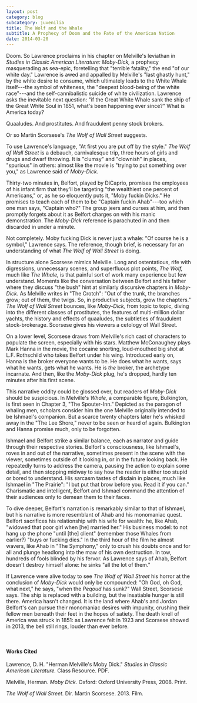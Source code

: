 ```yaml
---
layout: post
category: blog
subcategory: juvenilia
title: The Wolf and the Whale
subtitle: A Prophecy of Doom and the Fate of the American Nation
date: 2014-03-20
---
```


Doom. So Lawrence proclaims in his chapter on Melville's leviathan in *Studies in Classic American Literature: Moby-Dick,* a prophecy masquerading as sea-epic, foretelling that "terrible fatality," the end "of our white day." Lawrence is awed and appalled by Melville's "last ghastly hunt," by the white desire to consume, which ultimately leads to the White Whale itself---the symbol of whiteness, the "deepest blood-being of the white race"---and the self-cannibalistic suicide of white civilization. Lawrence asks the inevitable next question: "if the Great White Whale sank the ship of the Great White Soul in 1851, what's been happening ever since?" What is America today?

Quaaludes. And prostitutes. And fraudulent penny stock brokers.

Or so Martin Scorsese's *The Wolf of Wall Street* suggests.

To use Lawrence's language, "At first you are put off by the style." *The Wolf of Wall Street* is a debauch, carnivalesque trip, three hours of girls and drugs and dwarf throwing. It is "clumsy" and "clownish" in places, "spurious" in others: almost like the movie is "trying to put something over you," as Lawrence said of *Moby-Dick.*

Thirty-two minutes in, Belfort, played by DiCaprio, promises the employees of his infant firm that they'll be targeting "the wealthiest one percent of Americans," or, as he so eloquently puts it, "Moby fuckin Dicks." He promises to teach each of them to be "Captain fuckin Ahab"---too which one man says, "Captain who?" The group jeers and curses at him, and then promptly forgets about it as Belfort charges on with his manic demonstration. The *Moby-Dick* reference is parachuted in and then discarded in under a minute.

Not completely. Moby fucking Dick is never just a whale: "Of course he is a symbol," Lawrence says. The reference, though brief, is necessary for an understanding of what *The Wolf of Wall Street* is doing.

In structure alone Scorsese mimics Melville. Long and ostentatious, rife with digressions, unnecessary scenes, and superfluous plot points, *The Wolf,* much like *The Whale,* is that painful sort of work many experience but few understand. Moments like the conversation between Belfort and his father where they discuss "the bush" hint at similarly discursive chapters in *Moby-Dick.* As Melville writes in "The Crotch": "Out of the trunk, the branches grow; out of them, the twigs. So, in productive subjects, grow the chapters." *The Wolf of Wall Street* bounces, like *Moby-Dick,* from topic to topic, diving into the different classes of prostitutes, the features of multi-million dollar yachts, the history and effects of quaaludes, the subtleties of fraudulent stock-brokerage. Scorsese gives his viewers a cetology of Wall Street.

On a lower level, Scorsese draws from Melville's rich cast of characters to populate the screen, especially with his stars. Matthew McConaughey plays Mark Hanna in the movie, the cocaine snorting, loud-mouthed big shot at L.F. Rothschild who takes Belfort under his wing. Introduced early on, Hanna is the broker everyone wants to be. He does what he wants, says what he wants, gets what he wants. He is *the* broker, the archetype incarnate. And then, like the *Moby-Dick* plug, he's dropped, hardly ten minutes after his first scene.

This narrative oddity could be glossed over, but readers of *Moby-Dick* should be suspicious. In Melville's *Whale,* a comparable figure, Bulkington, is first seen in Chapter 3, "The Spouter-Inn." Depicted as the paragon of whaling men, scholars consider him the one Melville originally intended to be Ishmael's companion. But a scarce twenty chapters later he's whisked away in the "The Lee Shore," never to be seen or heard of again. Bulkington and Hanna promise much, only to be forgotten.

Ishmael and Belfort strike a similar balance, each as narrator and guide through their respective stories. Belfort's consciousness, like Ishmael's, roves in and out of the narrative, sometimes present in the scene with the viewer, sometimes outside of it looking in, or in the future looking back. He repeatedly turns to address the camera, pausing the action to explain some detail, and then stopping midway to say how the reader is either too stupid or bored to understand. His sarcasm tastes of disdain in places, much like Ishmael in "The Prairie": "I but put that brow before you. Read it if you can." Charismatic and intelligent, Belfort and Ishmael command the attention of their audiences only to demean them to their faces.

To dive deeper, Belfort's narration is remarkably similar to that of Ishmael, but his narrative is more resemblant of Ahab and his monomaniac quest. Belfort sacrifices his relationship with his wife for wealth: he, like Ahab, "widowed that poor girl when \[he\] married her." His business model: to not hang up the phone "until \[the\] client" (remember those Whales from earlier?) "buys or fucking dies." In the third hour of the film he almost wavers, like Ahab in "The Symphony," only to crush his doubts once and for all and plunge headlong into the maw of his own destruction. In tow, hundreds of fools blinded by his fervor. As Lawrence says of Ahab, Belfort doesn't destroy himself alone: he sinks "all the lot of them."

If Lawrence were alive today to see *The Wolf of Wall Street* his horror at the conclusion of *Moby-Dick* would only be compounded: "Oh God, oh God, what next," he says, "when the *Peqoud* has sunk?" Wall Street, Scorsese says. The ship is replaced with a building, but the insatiable hunger is still there. America hasn't changed. It is the land where Ahab's and Jordan Belfort's can pursue their monomaniac desires with impunity, crushing their fellow men beneath their feet in the hopes of satiety. The death knell of America was struck in 1851: as Lawrence felt in 1923 and Scorsese showed in 2013, the bell still rings, louder than ever before.

<br>

#### Works Cited

Lawrence, D. H. "Herman Melville's Moby Dick." *Studies in Classic American Literature.* Class Resource. PDF.

Melville, Herman. *Moby Dick.* Oxford: Oxford University Press, 2008. Print.

*The Wolf of Wall Street.* Dir. Martin Scorsese. 2013. Film.
